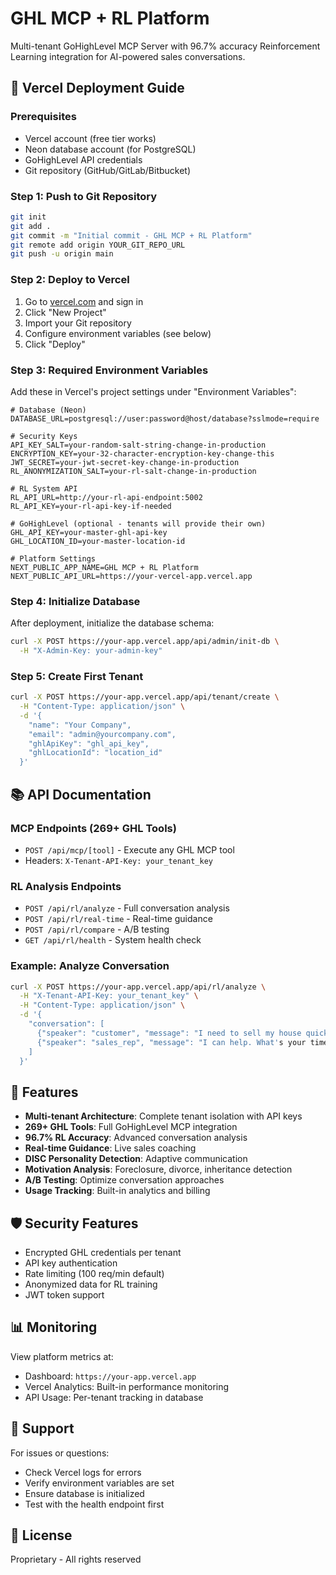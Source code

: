 # GHL MCP + RL Platform

Multi-tenant GoHighLevel MCP Server with 96.7% accuracy Reinforcement Learning integration for AI-powered sales conversations.

## 🚀 Vercel Deployment Guide

### Prerequisites
- Vercel account (free tier works)
- Neon database account (for PostgreSQL)
- GoHighLevel API credentials
- Git repository (GitHub/GitLab/Bitbucket)

### Step 1: Push to Git Repository
```bash
git init
git add .
git commit -m "Initial commit - GHL MCP + RL Platform"
git remote add origin YOUR_GIT_REPO_URL
git push -u origin main
```

### Step 2: Deploy to Vercel

1. Go to [vercel.com](https://vercel.com) and sign in
2. Click "New Project"
3. Import your Git repository
4. Configure environment variables (see below)
5. Click "Deploy"

### Step 3: Required Environment Variables

Add these in Vercel's project settings under "Environment Variables":

```env
# Database (Neon)
DATABASE_URL=postgresql://user:password@host/database?sslmode=require

# Security Keys
API_KEY_SALT=your-random-salt-string-change-in-production
ENCRYPTION_KEY=your-32-character-encryption-key-change-this
JWT_SECRET=your-jwt-secret-key-change-in-production
RL_ANONYMIZATION_SALT=your-rl-salt-change-in-production

# RL System API
RL_API_URL=http://your-rl-api-endpoint:5002
RL_API_KEY=your-rl-api-key-if-needed

# GoHighLevel (optional - tenants will provide their own)
GHL_API_KEY=your-master-ghl-api-key
GHL_LOCATION_ID=your-master-location-id

# Platform Settings
NEXT_PUBLIC_APP_NAME=GHL MCP + RL Platform
NEXT_PUBLIC_API_URL=https://your-vercel-app.vercel.app
```

### Step 4: Initialize Database

After deployment, initialize the database schema:

```bash
curl -X POST https://your-app.vercel.app/api/admin/init-db \
  -H "X-Admin-Key: your-admin-key"
```

### Step 5: Create First Tenant

```bash
curl -X POST https://your-app.vercel.app/api/tenant/create \
  -H "Content-Type: application/json" \
  -d '{
    "name": "Your Company",
    "email": "admin@yourcompany.com",
    "ghlApiKey": "ghl_api_key",
    "ghlLocationId": "location_id"
  }'
```

## 📚 API Documentation

### MCP Endpoints (269+ GHL Tools)
- `POST /api/mcp/[tool]` - Execute any GHL MCP tool
- Headers: `X-Tenant-API-Key: your_tenant_key`

### RL Analysis Endpoints
- `POST /api/rl/analyze` - Full conversation analysis
- `POST /api/rl/real-time` - Real-time guidance
- `POST /api/rl/compare` - A/B testing
- `GET /api/rl/health` - System health check

### Example: Analyze Conversation
```bash
curl -X POST https://your-app.vercel.app/api/rl/analyze \
  -H "X-Tenant-API-Key: your_tenant_key" \
  -H "Content-Type: application/json" \
  -d '{
    "conversation": [
      {"speaker": "customer", "message": "I need to sell my house quickly"},
      {"speaker": "sales_rep", "message": "I can help. What's your timeline?"}
    ]
  }'
```

## 🔧 Features

- **Multi-tenant Architecture**: Complete tenant isolation with API keys
- **269+ GHL Tools**: Full GoHighLevel MCP integration
- **96.7% RL Accuracy**: Advanced conversation analysis
- **Real-time Guidance**: Live sales coaching
- **DISC Personality Detection**: Adaptive communication
- **Motivation Analysis**: Foreclosure, divorce, inheritance detection
- **A/B Testing**: Optimize conversation approaches
- **Usage Tracking**: Built-in analytics and billing

## 🛡️ Security Features

- Encrypted GHL credentials per tenant
- API key authentication
- Rate limiting (100 req/min default)
- Anonymized data for RL training
- JWT token support

## 📊 Monitoring

View platform metrics at:
- Dashboard: `https://your-app.vercel.app`
- Vercel Analytics: Built-in performance monitoring
- API Usage: Per-tenant tracking in database

## 🤝 Support

For issues or questions:
- Check Vercel logs for errors
- Verify environment variables are set
- Ensure database is initialized
- Test with the health endpoint first

## 📝 License

Proprietary - All rights reserved